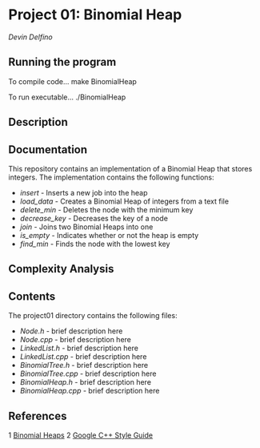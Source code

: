 Project 01: Binomial Heap
==========================
*Devin Delfino*

Running the program
-------------------
To compile code...
	make BinomialHeap

To run executable...
	./BinomialHeap

Description
-----------


Documentation
-------------
This repository contains an implementation of a Binomial Heap that stores integers. The implementation contains the following functions:
* *insert* - Inserts a new job into the heap
* *load_data* - Creates a Binomial Heap of integers from a text file
* *delete_min* - Deletes the node with the minimum key
* *decrease_key* - Decreases the key of a node
* *join* - Joins two Binomial Heaps into one
* *is_empty* - Indicates whether or not the heap is empty
* *find_min* - Finds the node with the lowest key

Complexity Analysis
-------------------

Contents
--------
The project01 directory contains the following files:
* *Node.h* - brief description here
* *Node.cpp* - brief description here
* *LinkedList.h* - brief description here
* *LinkedList.cpp* - brief description here
* *BinomialTree.h* - brief description here
* *BinomialTree.cpp* - brief description here
* *BinomialHeap.h* - brief description here
* *BinomialHeap.cpp* - brief description here

References
----------
1 [Binomial Heaps](http://www.cs.princeton.edu/~wayne/kleinberg-tardos/pdf/BinomialHeaps.pdf)
2 [Google C++ Style Guide](http://google-styleguide.googlecode.com/svn/trunk/cppguide.html)